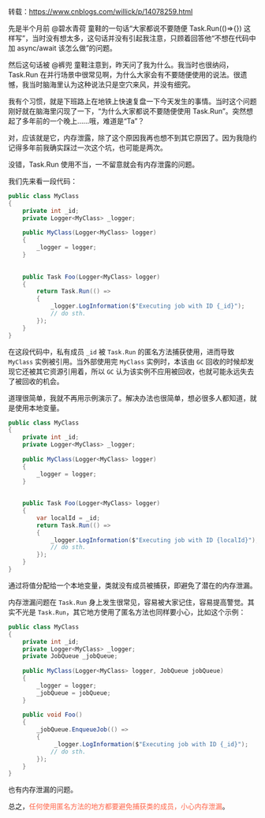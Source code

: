 转载：https://www.cnblogs.com/willick/p/14078259.html

先是半个月前 @碧水青荷 童鞋的一句话“大家都说不要随便 Task.Run(()=>{}) 这样写”，当时没有想太多，这句话并没有引起我注意，只顾着回答他“不想在代码中加 async/await 该怎么做”的问题。

然后这句话被 @裤兜 童鞋注意到，昨天问了我为什么。我当时也很纳闷，Task.Run 在并行场景中很常见啊，为什么大家会有不要随便使用的说法。很遗憾，我当时脑海里认为这种说法只是空穴来风，并没有细究。

我有个习惯，就是下班路上在地铁上快速复盘一下今天发生的事情。当时这个问题刚好就在脑海里闪现了一下，“为什么大家都说不要随便使用 Task.Run”。突然想起了多年前的一个晚上……哦，难道是“Ta”？

对，应该就是它，内存泄露，除了这个原因我再也想不到其它原因了。因为我隐约记得多年前我确实踩过一次这个坑，也可能是两次。

没错，Task.Run 使用不当，一不留意就会有内存泄露的问题。

我们先来看一段代码：

```c#
public class MyClass
{
    private int _id;
    private Logger<MyClass> _logger;
    
    public MyClass(Logger<MyClass> logger)
    {
        _logger = logger;
    }
 
 
    public Task Foo(Logger<MyClass> logger)
    {
        return Task.Run(() =>
        {
            _logger.LogInformation($"Executing job with ID {_id}");
            // do sth.
        });
    }
}
```

在这段代码中，私有成员 `_id` 被 `Task.Run` 的匿名方法捕获使用，进而导致 `MyClass` 实例被引用。当外部使用完 `MyClass` 实例时，本该由 `GC` 回收的时候却发现它还被其它资源引用着，所以 `GC` 认为该实例不应用被回收，也就可能永远失去了被回收的机会。

道理很简单，我就不再用示例演示了。解决办法也很简单，想必很多人都知道，就是使用本地变量。

```c#
public class MyClass
{
    private int _id;
    private Logger<MyClass> _logger;
    
    public MyClass(Logger<MyClass> logger)
    {
        _logger = logger;
    }
 
 
    public Task Foo(Logger<MyClass> logger)
    {
        var localId = _id;
        return Task.Run(() =>
        {
            _logger.LogInformation($"Executing job with ID {localId}");
            // do sth.
        });
    }
}
```

通过将值分配给一个本地变量，类就没有成员被捕获，即避免了潜在的内存泄漏。

内存泄漏问题在 `Task.Run` 身上发生很常见，容易被大家记住，容易提高警觉。其实不光是 `Task.Run`，其它地方使用了匿名方法也同样要小心，比如这个示例：

```c#
public class MyClass
{
    private int _id;
    private Logger<MyClass> _logger;
    private JobQueue _jobQueue;
 
    public MyClass(Logger<MyClass> logger, JobQueue jobQueue)
    {
        _logger = logger;
        _jobQueue = jobQueue;
    }
 
    public void Foo()
    {
        _jobQueue.EnqueueJob(() =>
        {
             _logger.LogInformation($"Executing job with ID {_id}");
            // do sth.
        });
    }
}
```

也有内存泄漏的问题。

总之，<font color="tomato">任何使用匿名方法的地方都要避免捕获类的成员，小心内存泄漏</font>。

